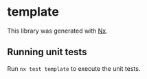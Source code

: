 # template

This library was generated with [Nx](https://nx.dev).

## Running unit tests

Run `nx test template` to execute the unit tests.
